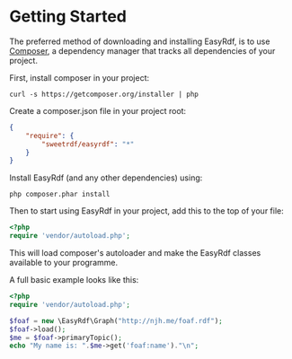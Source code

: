 Getting Started
===============

The preferred method of downloading and installing EasyRdf, is to use
[Composer], a dependency manager that tracks all dependencies of your project.


First, install composer in your project:

    curl -s https://getcomposer.org/installer | php


Create a composer.json file in your project root:

```json
{
    "require": {
        "sweetrdf/easyrdf": "*"
    }
}
```

Install EasyRdf (and any other dependencies) using:

    php composer.phar install


Then to start using EasyRdf in your project, add this to the top of your file:

```php
<?php
require 'vendor/autoload.php';
```

This will load composer's autoloader and make the EasyRdf classes available to your
programme.


A full basic example looks like this:

```php
<?php
require 'vendor/autoload.php';

$foaf = new \EasyRdf\Graph("http://njh.me/foaf.rdf");
$foaf->load();
$me = $foaf->primaryTopic();
echo "My name is: ".$me->get('foaf:name')."\n";
```

[Composer]:http://getcomposer.org/
